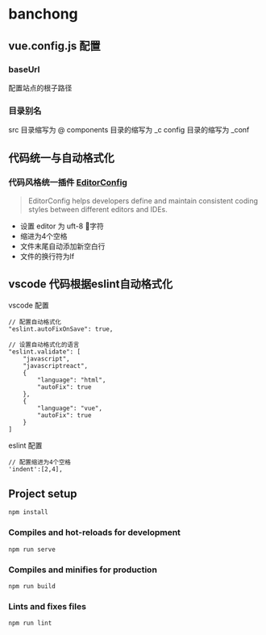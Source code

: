 # banchong

## vue.config.js 配置
### baseUrl
配置站点的根子路径

### 目录别名
src 目录缩写为 @
components 目录的缩写为 _c
config 目录的缩写为 _conf


## 代码统一与自动格式化
### 代码风格统一插件 [EditorConfig](https://editorconfig.org/)
> EditorConfig helps developers define and maintain consistent coding styles between different editors and IDEs.
* 设置 editor 为 uft-8 字符
* 缩进为4个空格
* 文件末尾自动添加新空白行
* 文件的换行符为lf

## vscode 代码根据eslint自动格式化
vscode 配置
```
// 配置自动格式化
"eslint.autoFixOnSave": true,

// 设置自动格式化的语言
"eslint.validate": [
    "javascript",
    "javascriptreact",
    {
        "language": "html",
        "autoFix": true
    },
    {
        "language": "vue",
        "autoFix": true
    }
]
```

eslint 配置
```
// 配置缩进为4个空格
'indent':[2,4],
```







## Project setup
```
npm install
```

### Compiles and hot-reloads for development
```
npm run serve
```

### Compiles and minifies for production
```
npm run build
```

### Lints and fixes files
```
npm run lint
```


